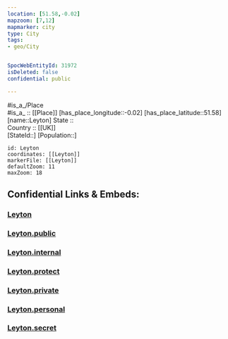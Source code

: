 ```yaml
---
location: [51.58,-0.02] 
mapzoom: [7,12] 
mapmarker: city 
type: City
tags:
- geo/City


SpocWebEntityId: 31972
isDeleted: false
confidential: public

---
```

#is_a_/Place  
#is_a_ :: [[Place]] 
[has_place_longitude::-0.02] 
[has_place_latitude::51.58] 
[name::Leyton] 
State ::  
Country :: [[UK]]  
[StateId::] 
[Population::] 



```leaflet
id: Leyton
coordinates: [[Leyton]] 
markerFile: [[Leyton]] 
defaultZoom: 11 
maxZoom: 18
```


## Confidential Links & Embeds: 

### [Leyton](/_Standards/Earth/Continent/Europe/Europe~North/UK/England/Regions~England/London,Greater/cities~GreaterLondon/Waltham_Forest/Leyton.md) 

### [Leyton.public](/_public/Earth/Continent/Europe/Europe~North/UK/England/Regions~England/London,Greater/cities~GreaterLondon/Waltham_Forest/Leyton.public.md) 

### [Leyton.internal](/_internal/Earth/Continent/Europe/Europe~North/UK/England/Regions~England/London,Greater/cities~GreaterLondon/Waltham_Forest/Leyton.internal.md) 

### [Leyton.protect](/_protect/Earth/Continent/Europe/Europe~North/UK/England/Regions~England/London,Greater/cities~GreaterLondon/Waltham_Forest/Leyton.protect.md) 

### [Leyton.private](/_private/Earth/Continent/Europe/Europe~North/UK/England/Regions~England/London,Greater/cities~GreaterLondon/Waltham_Forest/Leyton.private.md) 

### [Leyton.personal](/_personal/Earth/Continent/Europe/Europe~North/UK/England/Regions~England/London,Greater/cities~GreaterLondon/Waltham_Forest/Leyton.personal.md) 

### [Leyton.secret](/_secret/Earth/Continent/Europe/Europe~North/UK/England/Regions~England/London,Greater/cities~GreaterLondon/Waltham_Forest/Leyton.secret.md)

